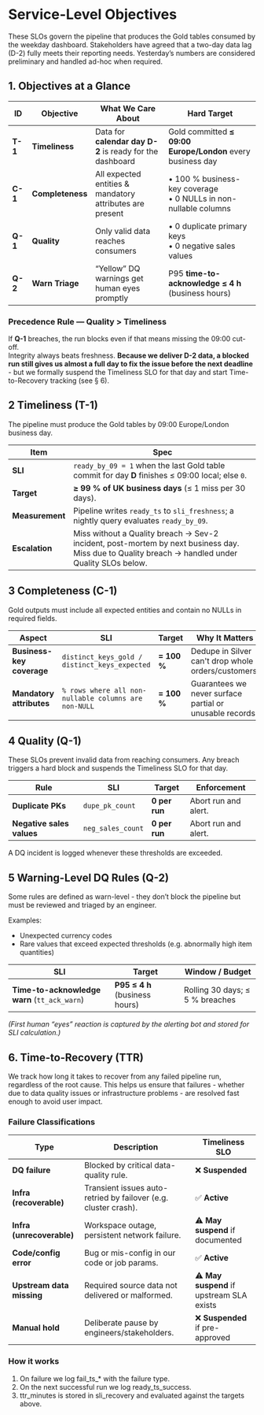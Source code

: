 # Service-Level Objectives

These SLOs govern the pipeline that produces the Gold tables consumed by the weekday dashboard.
Stakeholders have agreed that a two-day data lag (D-2) fully meets their reporting needs.
Yesterday’s numbers are considered preliminary and handled ad-hoc when required.

## 1. Objectives at a Glance
| ID      | Objective        | What We Care About                                       | Hard Target                                                        |
| ------- | ---------------- | -------------------------------------------------------- | ------------------------------------------------------------------ |
| **T-1** | **Timeliness**   | Data for **calendar day D-2** is ready for the dashboard | Gold committed **≤ 09:00 Europe/London** every business day        |
| **C-1** | **Completeness** | All expected entities & mandatory attributes are present | • 100 % business-key coverage<br>• 0 NULLs in non-nullable columns |
| **Q-1** | **Quality**      | Only valid data reaches consumers                        | • 0 duplicate primary keys<br>• 0 negative sales values            |
| **Q-2** | **Warn Triage**  | “Yellow” DQ warnings get human eyes promptly             | P95 **time-to-acknowledge ≤ 4 h** (business hours)                 |

### Precedence Rule — Quality > Timeliness  
If **Q-1** breaches, the run blocks even if that means missing the 09:00 cut-off.  
Integrity always beats freshness. **Because we deliver D-2 data, a blocked run still gives us almost a full day to fix the issue before the next deadline** - 
but we formally suspend the Timeliness SLO for that day and start Time-to-Recovery tracking (see § 6).

## 2 Timeliness (T-1)
The pipeline must produce the Gold tables by 09:00 Europe/London business day.

| Item            | Spec                                                                                                                                                 |
| --------------- | ---------------------------------------------------------------------------------------------------------------------------------------------------- |
| **SLI**         | `ready_by_09 = 1` when the last Gold table commit for day **D** finishes ≤ 09:00 local; else `0`.                                                    |
| **Target**      | **≥ 99 % of UK business days** (≤ 1 miss per 30 days).                                                                                               |
| **Measurement** | Pipeline writes `ready_ts` to `sli_freshness`; a nightly query evaluates `ready_by_09`.                                                              |
| **Escalation**  | Miss without a Quality breach → Sev-2 incident, post-mortem by next business day. <br>Miss due to Quality breach → handled under Quality SLOs below. |


## 3 Completeness (C-1)
Gold outputs must include all expected entities and contain no NULLs in required fields.

| Aspect                    | SLI                                                  | Target      | Why It Matters                                           |
| ------------------------- | ---------------------------------------------------- | ----------- | -------------------------------------------------------- |
| **Business-key coverage** | `distinct_keys_gold / distinct_keys_expected`        | **= 100 %** | Dedupe in Silver can't drop whole orders/customers.      |
| **Mandatory attributes**  | `% rows where all non-nullable columns are non-NULL` | **= 100 %** | Guarantees we never surface partial or unusable records. |


## 4 Quality (Q-1)
These SLOs prevent invalid data from reaching consumers. Any breach triggers a hard block and suspends the Timeliness SLO for that day.

| Rule                      | SLI               | Target        | Enforcement                       |
| ------------------------- | ----------------- | ------------- | --------------------------------- |
| **Duplicate PKs**         | `dupe_pk_count`   | **0 per run** | Abort run and alert.              |
| **Negative sales values** | `neg_sales_count` | **0 per run** | Abort run and alert.              |

A DQ incident is logged whenever these thresholds are exceeded.


## 5 Warning-Level DQ Rules (Q-2)
Some rules are defined as warn-level - they don’t block the pipeline but must be reviewed and triaged by an engineer.

Examples:
- Unexpected currency codes
- Rare values that exceed expected thresholds (e.g. abnormally high item quantities)

| SLI                                          | Target                         | Window / Budget                 |
| -------------------------------------------- | ------------------------------ | ------------------------------- |
| **Time-to-acknowledge warn** (`tt_ack_warn`) | **P95 ≤ 4 h** (business hours) | Rolling 30 days; ≤ 5 % breaches |


*(First human “eyes” reaction is captured by the alerting bot and stored for SLI calculation.)*

## 6. Time-to-Recovery (TTR)
We track how long it takes to recover from any failed pipeline run, regardless of the root cause. This helps us ensure that failures - whether due to data quality issues or infrastructure problems - are resolved fast enough to avoid user impact.

### Failure Classifications
| Type                      | Description                                                     | Timeliness SLO                            |
| ------------------------- | --------------------------------------------------------------- | ----------------------------------------- |
| **DQ failure**            | Blocked by critical data-quality rule.                          | ❌ **Suspended**                           |
| **Infra (recoverable)**   | Transient issues auto-retried by failover (e.g. cluster crash). | ✅ **Active**                              |
| **Infra (unrecoverable)** | Workspace outage, persistent network failure.                   | ⚠️ **May suspend** if documented          |
| **Code/config error**     | Bug or mis-config in our code or job params.                    | ✅ **Active**                              |
| **Upstream data missing** | Required source data not delivered or malformed.                | ⚠️ **May suspend** if upstream SLA exists |
| **Manual hold**           | Deliberate pause by engineers/stakeholders.                     | ❌ **Suspended** if pre-approved           |

### How it works
1. On failure we log fail_ts_* with the failure type.
2. On the next successful run we log ready_ts_success.
3. ttr_minutes is stored in sli_recovery and evaluated against the targets above.
